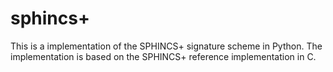 # sphincs+

This is a implementation of the SPHINCS+ signature scheme in Python. The implementation is based on the SPHINCS+ reference implementation in C.
